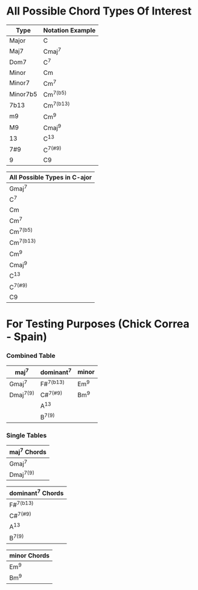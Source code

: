 # All Possible Chord Types Of Interest

| Type  | Notation Example |
|----------|----------|
| Major | C |
| Maj7  | Cmaj<sup>7</sup> |
| Dom7  | C<sup>7</sup> |
| Minor | Cm |
| Minor7 | Cm<sup>7</sup> |
| Minor7b5 | Cm<sup>7(b5)</sup> |
| 7b13  | Cm<sup>7(b13)</sup> |
| m9 | Cm<sup>9</sup> |
| M9 | Cmaj<sup>9</sup> |
| 13 | C<sup>13</sup> |
| 7\#9  | C<sup>7(#9)</sup> |
| 9  | C9 |

| All Possible Types in C-ajor |
|----------|
| Gmaj<sup>7</sup> |
| C<sup>7</sup> |
| Cm |
| Cm<sup>7</sup> |
| Cm<sup>7(b5)</sup> |
| Cm<sup>7(b13)</sup> |
| Cm<sup>9</sup> |
| Cmaj<sup>9</sup> |
| C<sup>13</sup> |
| C<sup>7(#9)</sup> |
| C9 |


# For Testing Purposes (Chick Correa - Spain)

### Combined Table

| maj<sup>7</sup> |dominant<sup>7</sup>|minor|
|----------|----------|----------|
| Gmaj<sup>7</sup> | F#<sup>7(b13)|Em<sup>9</sup>  |
| Dmaj<sup>7(9)</sup> | C#<sup>7(#9)</sup>| Bm<sup>9</sup>|
| | A<sup>13</sup> | |
| | B<sup>7(9)</sup> | |

### Single Tables

| maj<sup>7</sup> Chords |
|----------|
| Gmaj<sup>7</sup> |
| Dmaj<sup>7(9)</sup> |

| dominant<sup>7</sup> Chords |
|----------|
| F#<sup>7(b13)</sup> |
| C#<sup>7(#9)</sup> |
| A<sup>13</sup> |
| B<sup>7(9)</sup> |

| minor Chords |
|----------|
| Em<sup>9</sup> |
| Bm<sup>9</sup> |
